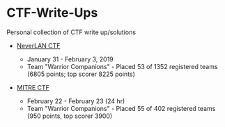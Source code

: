 # CTF-Write-Ups
Personal collection of CTF write up/solutions

- [NeverLAN CTF](https://neverlanctf.com/)
  - January 31 - February 3, 2019
  - Team "Warrior Companions" - Placed 53 of 1352 registered teams (6805 points; top scorer 8225 points)

- [MITRE CTF](https://mitrestemctf.org/)
  - February 22 - February 23 (24 hr)
  - Team "Warrior Companions" - Placed 55 of 402 registered teams (950 points, top scorer 3900)